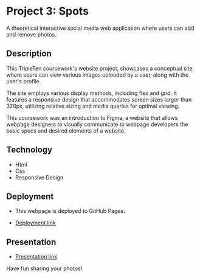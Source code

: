 # Project 3: Spots

A theoretical interactive social media web application where users can add and remove photos.

## Description

This TripleTen coursework's website project, showcases a conceptual site where users can view various images uploaded by a user, along with the user's profile.

The site employs various display methods, including flex and grid. It features a responsive design that accommodates screen sizes larger than 320px, utilizing relative sizing and media queries for optimal viewing.

This coursework was an introduction to Figma, a website that allows webpage designers to visually communicate to webpage developers the basic specs and desired elements of a website.

## Technology

- Html
- Css
- Responsive Design

## Deployment

- This webpage is deployed to GitHub Pages.

* [Deployment link](https://anthony-cuffie.github.io/se_project_spots/)

## Presentation

- [Presentation link](https://drive.google.com/file/d/1P5jMPmr5ZNiNlSigd3yXN6k3X34aKZW6/view?usp=drive_link)

Have fun sharing your photos!
